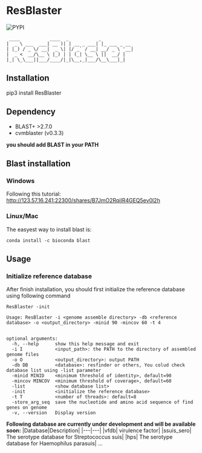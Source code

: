 # ResBlaster

![PYPI](https://img.shields.io/pypi/v/ResBlaster)

```
 ____           ____  _           _
|  _ \ ___  ___| __ )| | __ _ ___| |_ ___ _ __
| |_) / _ \/ __|  _ \| |/ _` / __| __/ _ \ '__|
|  _ <  __/\__ \ |_) | | (_| \__ \ ||  __/ |
|_| \_\___||___/____/|_|\__,_|___/\__\___|_|

```




## Installation
pip3 install ResBlaster

## Dependency
- BLAST+ >2.7.0
- cvmblaster (v0.3.3)

**you should add BLAST in your PATH**


## Blast installation
### Windows


Following this tutorial:
http://123.57.16.241:22300/shares/B7JmO2RqiIR4GEQ5ev0l2h

### Linux/Mac
The easyest way to install blast is:

```
conda install -c bioconda blast
```



## Usage

### Initialize reference database

After finish installation, you should first initialize the reference database using following command
```
ResBlaster -init
```



```
Usage: ResBlaster -i <genome assemble directory> -db <reference database> -o <output_directory> -minid 90 -mincov 60 -t 4


optional arguments:
  -h, --help      show this help message and exit
  -i I            <input_path>: the PATH to the directory of assembled genome files
  -o O            <output_directory>: output PATH
  -db DB          <database>: resfinder or others, You colud check database list using -list parameter
  -minid MINID    <minimum threshold of identity>, default=90
  -mincov MINCOV  <minimum threshold of coverage>, default=60
  -list           <show database list>
  -init           <initialize the reference database>
  -t T            <number of threads>: default=8
  -store_arg_seq  save the nucleotide and amino acid sequence of find genes on genome
  -v, --version   Display version
  ```


**Following database are currently under development and will be available soon:**
|Database|Description|
|---|---|
|vfdb| virulence factor|
|ssuis_sero| The serotype database for Streptococcus suis|
|hps| The serotype database for Haemophilus parasuis|
...

